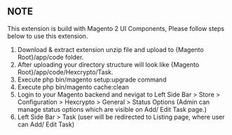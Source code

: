 

## NOTE
This extension is build with Magento 2 UI Components, Please follow steps below to use this extension.

1) Download & extract extension unzip file and upload to {Magento Root}/app/code folder.
2) After uploading your directory structure will look like {Magento Root}/app/code/Hexcrypto/Task.
3) Execute php bin/magento setup:upgrade command
4) Execute php bin/magento cache:clean
5) Login to your Magento backend and nevigat to Left Side Bar > Store > Configuration > Hexcrypto > General > Status Options (Admin can manage status options which are visible on Add/ Edit Task page.)
5) Left Side Bar > Task (user will be redirected to Listing page, where user can Add/ Edit Task)
